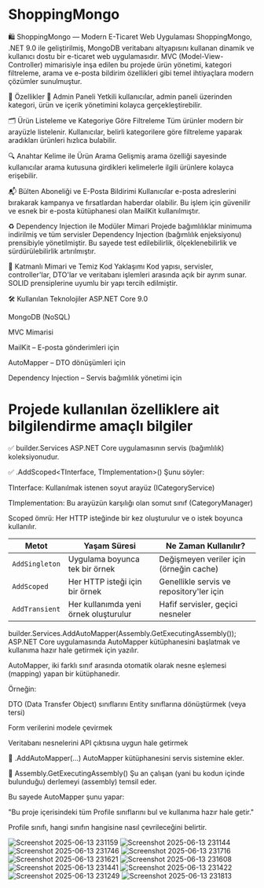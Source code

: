 # ShoppingMongo
🛍️ ShoppingMongo — Modern E-Ticaret Web Uygulaması
ShoppingMongo, .NET 9.0 ile geliştirilmiş, MongoDB veritabanı altyapısını kullanan dinamik ve kullanıcı dostu bir e-ticaret web uygulamasıdır. MVC (Model-View-Controller) mimarisiyle inşa edilen bu projede ürün yönetimi, kategori filtreleme, arama ve e-posta bildirim özellikleri gibi temel ihtiyaçlara modern çözümler sunulmuştur.

🚀 Özellikler
🔧 Admin Paneli
Yetkili kullanıcılar, admin paneli üzerinden kategori, ürün ve içerik yönetimini kolayca gerçekleştirebilir.

🗂️ Ürün Listeleme ve Kategoriye Göre Filtreleme
Tüm ürünler modern bir arayüzle listelenir. Kullanıcılar, belirli kategorilere göre filtreleme yaparak aradıkları ürünleri hızlıca bulabilir.

🔍 Anahtar Kelime ile Ürün Arama
Gelişmiş arama özelliği sayesinde kullanıcılar arama kutusuna girdikleri kelimelerle ilgili ürünlere kolayca erişebilir.

📬 Bülten Aboneliği ve E-Posta Bildirimi
Kullanıcılar e-posta adreslerini bırakarak kampanya ve fırsatlardan haberdar olabilir. Bu işlem için güvenilir ve esnek bir e-posta kütüphanesi olan MailKit kullanılmıştır.

♻️ Dependency Injection ile Modüler Mimari
Projede bağımlılıklar minimuma indirilmiş ve tüm servisler Dependency Injection (bağımlılık enjeksiyonu) prensibiyle yönetilmiştir. Bu sayede test edilebilirlik, ölçeklenebilirlik ve sürdürülebilirlik artırılmıştır.

🧩 Katmanlı Mimari ve Temiz Kod Yaklaşımı
Kod yapısı, servisler, controller'lar, DTO'lar ve veritabanı işlemleri arasında açık bir ayrım sunar. SOLID prensiplerine uyumlu bir yapı tercih edilmiştir.

🛠️ Kullanılan Teknolojiler
ASP.NET Core 9.0

MongoDB (NoSQL)

MVC Mimarisi

MailKit – E-posta gönderimleri için

AutoMapper – DTO dönüşümleri için

Dependency Injection – Servis bağımlılık yönetimi için


# Projede kullanılan özelliklere ait bilgilendirme amaçlı bilgiler

 ✅ builder.Services
ASP.NET Core uygulamasının servis (bağımlılık) koleksiyonudur.

✅ .AddScoped<TInterface, TImplementation>()
Şunu söyler:

TInterface: Kullanılmak istenen soyut arayüz (ICategoryService)

TImplementation: Bu arayüzün karşılığı olan somut sınıf (CategoryManager)

Scoped ömrü: Her HTTP isteğinde bir kez oluşturulur ve o istek boyunca kullanılır.

| Metot          | Yaşam Süresi                          | Ne Zaman Kullanılır?                     |
| -------------- | ------------------------------------- | ---------------------------------------- |
| `AddSingleton` | Uygulama boyunca tek bir örnek        | Değişmeyen veriler için (örneğin cache)  |
| `AddScoped`    | Her HTTP isteği için bir örnek        | Genellikle servis ve repository'ler için |
| `AddTransient` | Her kullanımda yeni örnek oluşturulur | Hafif servisler, geçici nesneler         |


builder.Services.AddAutoMapper(Assembly.GetExecutingAssembly());
ASP.NET Core uygulamasında AutoMapper kütüphanesini başlatmak ve kullanıma hazır hale getirmek için yazılır.

AutoMapper, iki farklı sınıf arasında otomatik olarak nesne eşlemesi (mapping) yapan bir kütüphanedir.

Örneğin:

DTO (Data Transfer Object) sınıflarını Entity sınıflarına dönüştürmek (veya tersi)

Form verilerini modele çevirmek

Veritabanı nesnelerini API çıktısına uygun hale getirmek

🔹 .AddAutoMapper(...)
AutoMapper kütüphanesini servis sistemine ekler.

🔹 Assembly.GetExecutingAssembly()
Şu an çalışan (yani bu kodun içinde bulunduğu) derlemeyi (assembly) temsil eder.

Bu sayede AutoMapper şunu yapar:

"Bu proje içerisindeki tüm Profile sınıflarını bul ve kullanıma hazır hale getir."

Profile sınıfı, hangi sınıfın hangisine nasıl çevrileceğini belirtir.

![Screenshot 2025-06-13 231159](https://github.com/user-attachments/assets/5b9fcf27-c79b-4671-a2a9-7ce60eb68d1d)
![Screenshot 2025-06-13 231144](https://github.com/user-attachments/assets/07dc0d33-ef61-4396-a1d3-48e6ff224a14)
![Screenshot 2025-06-13 231746](https://github.com/user-attachments/assets/4c5aed9b-ee8d-4108-87af-be3e6c694530)
![Screenshot 2025-06-13 231716](https://github.com/user-attachments/assets/17fc123f-71f8-4200-bbb8-978a78c1ccf8)
![Screenshot 2025-06-13 231621](https://github.com/user-attachments/assets/d42f3f28-3669-4cff-92da-1cb06c7f8e6e)
![Screenshot 2025-06-13 231608](https://github.com/user-attachments/assets/45348518-936b-41c4-8b49-dc34a497b660)
![Screenshot 2025-06-13 231441](https://github.com/user-attachments/assets/5fa0b16a-7d7c-4693-a300-5f5c1c90ecb9)
![Screenshot 2025-06-13 231422](https://github.com/user-attachments/assets/3a69c909-5588-4320-89eb-a75708939f69)
![Screenshot 2025-06-13 231249](https://github.com/user-attachments/assets/1722be05-d0fb-4033-98f1-487567996039)
![Screenshot 2025-06-13 231813](https://github.com/user-attachments/assets/ac416759-be18-4557-af6b-eef44989a940)

